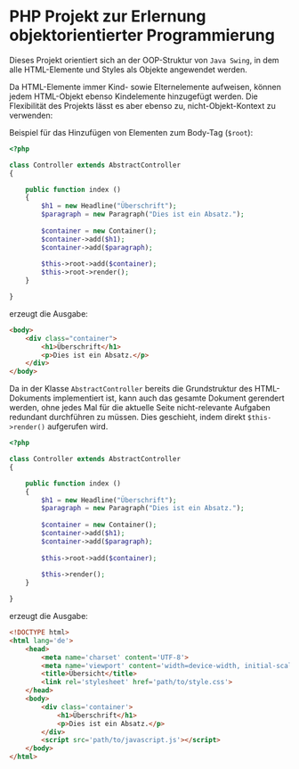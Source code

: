 # PHP Projekt zur Erlernung objektorientierter Programmierung

Dieses Projekt orientiert sich an der OOP-Struktur von `Java Swing`, in dem
alle HTML-Elemente und Styles als Objekte angewendet werden.

Da HTML-Elemente immer Kind- sowie Elternelemente aufweisen, können jedem
HTML-Objekt ebenso Kindelemente hinzugefügt werden. Die Flexibilität des Projekts
lässt es aber ebenso zu, nicht-Objekt-Kontext zu verwenden:

Beispiel für das Hinzufügen von Elementen zum Body-Tag (`$root`):

````php
<?php

class Controller extends AbstractController
{

    public function index () 
    {        
        $h1 = new Headline("Überschrift");
        $paragraph = new Paragraph("Dies ist ein Absatz.");
        
        $container = new Container();
        $container->add($h1);
        $container->add($paragraph);
        
        $this->root->add($container);        
        $this->root->render();
    }

}

````
erzeugt die Ausgabe:
````html
<body>
    <div class="container">
        <h1>Überschrift</h1>
        <p>Dies ist ein Absatz.</p>
    </div>    
</body>

````

Da in der Klasse ``AbstractController`` bereits die Grundstruktur des HTML-Dokuments
implementiert ist, kann auch das gesamte Dokument gerendert werden, ohne jedes Mal
für die aktuelle Seite nicht-relevante Aufgaben redundant durchführen zu müssen.
Dies geschieht, indem direkt ``$this->render()`` aufgerufen wird.

````php
<?php

class Controller extends AbstractController
{

    public function index () 
    {        
        $h1 = new Headline("Überschrift");
        $paragraph = new Paragraph("Dies ist ein Absatz.");
        
        $container = new Container();
        $container->add($h1);
        $container->add($paragraph);       
                
        $this->root->add($container);   
             
        $this->render();
    }

}

````
erzeugt die Ausgabe:
````html
<!DOCTYPE html>
<html lang='de'>
    <head>
        <meta name='charset' content='UTF-8'>    
        <meta name='viewport' content='width=device-width, initial-scale=1, maximum-scale=1, user-scalable=no'>
        <title>Übersicht</title>
        <link rel='stylesheet' href='path/to/style.css'>
    </head>
    <body>
        <div class='container'>
            <h1>Überschrift</h1>
            <p>Dies ist ein Absatz.</p>
        </div>
        <script src='path/to/javascript.js'></script>
    </body>
</html>
````